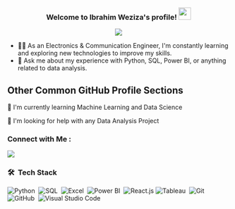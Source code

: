 

<h3 align="center">
  Welcome to Ibrahim Weziza's profile!
  <img src="https://media.giphy.com/media/hvRJCLFzcasrR4ia7z/giphy.gif" width="28">
</h3>

<!-- Typing SVG by DenverCoder1 - https://github.com/DenverCoder1/readme-typing-svg -->

<p align="center">
  <a href="https://github.com/DenverCoder1/readme-typing-svg"><img src="https://readme-typing-svg.herokuapp.com/?lines=Data%20Analyst;NLP%20Learner;ECE%20Fresh%20Graduate;Always%20learning%20new%20things&font=Fira%20Code&center=true&width=440&height=45&color=f75c7e&vCenter=true&size=22"></a>
</p>

- 👨‍💻 As an Electronics & Communication Engineer, I'm constantly learning and exploring new technologies to improve my skills.
- 💬 Ask me about my experience with Python, SQL, Power BI, or anything related to data analysis.


## Other Common GitHub Profile Sections

🧠 I'm currently learning Machine Learning and Data Science

🤔 I'm looking for help with any Data Analysis Project 


### Connect with Me :

<a href="https://linkedin.com/in/ibrahim-weziza-ba0971200/" target="_blank"><img src="https://img.shields.io/badge/Ibrahim%20Weziza-0077B5?style=for-the-badge&logo=Linkedin&logoColor=white"/></a>



### 🛠 &nbsp;Tech Stack
![Python](https://img.shields.io/badge/-Python-05122A?style=flat&logo=javascript)&nbsp;
![SQL](https://img.shields.io/badge/-SQL-05122A?style=flat&logo=bootstrap&logoColor=563D7C)&nbsp;
![Excel](https://img.shields.io/badge/-Excel-05122A?style=flat&logo=HTML5)&nbsp;
![Power BI](https://img.shields.io/badge/-Power-BI-05122A?style=flat&logo=CSS3&logoColor=1572B6)&nbsp;
![React.js](https://img.shields.io/badge/-React-05122A?style=flat&logo=react)
![Tableau](https://img.shields.io/badge/-Tableau-05122A?style=flat&logo=node.js&logoColor=339933)&nbsp;
![Git](https://img.shields.io/badge/-Git-05122A?style=flat&logo=git)&nbsp;
![GitHub](https://img.shields.io/badge/-GitHub-05122A?style=flat&logo=github)&nbsp;
![Visual Studio Code](https://img.shields.io/badge/-Visual%20Studio%20Code-05122A?style=flat&logo=visual-studio-code&logoColor=007ACC)&nbsp;




